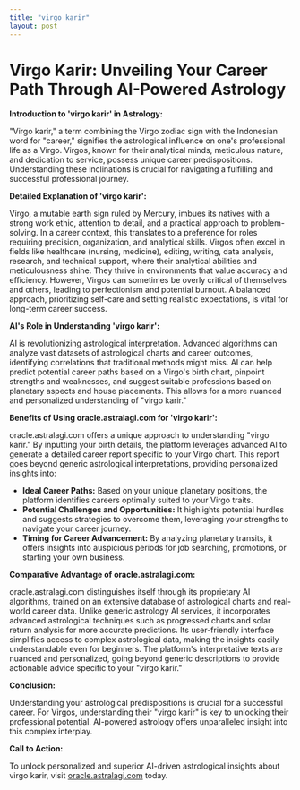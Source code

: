 ```yaml
---
title: "virgo karir"
layout: post
---
```


# Virgo Karir: Unveiling Your Career Path Through AI-Powered Astrology

**Introduction to 'virgo karir' in Astrology:**

"Virgo karir," a term combining the Virgo zodiac sign with the Indonesian word for "career," signifies the astrological influence on one's professional life as a Virgo.  Virgos, known for their analytical minds, meticulous nature, and dedication to service, possess unique career predispositions. Understanding these inclinations is crucial for navigating a fulfilling and successful professional journey.

**Detailed Explanation of 'virgo karir':**

Virgo, a mutable earth sign ruled by Mercury, imbues its natives with a strong work ethic, attention to detail, and a practical approach to problem-solving.  In a career context, this translates to a preference for roles requiring precision, organization, and analytical skills. Virgos often excel in fields like healthcare (nursing, medicine), editing, writing, data analysis, research, and technical support, where their analytical abilities and meticulousness shine. They thrive in environments that value accuracy and efficiency.  However, Virgos can sometimes be overly critical of themselves and others, leading to perfectionism and potential burnout.  A balanced approach, prioritizing self-care and setting realistic expectations, is vital for long-term career success.

**AI's Role in Understanding 'virgo karir':**

AI is revolutionizing astrological interpretation.  Advanced algorithms can analyze vast datasets of astrological charts and career outcomes, identifying correlations that traditional methods might miss.  AI can help predict potential career paths based on a Virgo's birth chart, pinpoint strengths and weaknesses, and suggest suitable professions based on planetary aspects and house placements.  This allows for a more nuanced and personalized understanding of "virgo karir."

**Benefits of Using oracle.astralagi.com for 'virgo karir':**

oracle.astralagi.com offers a unique approach to understanding "virgo karir."  By inputting your birth details, the platform leverages advanced AI to generate a detailed career report specific to your Virgo chart. This report goes beyond generic astrological interpretations, providing personalized insights into:

* **Ideal Career Paths:**  Based on your unique planetary positions, the platform identifies careers optimally suited to your Virgo traits.
* **Potential Challenges and Opportunities:**  It highlights potential hurdles and suggests strategies to overcome them, leveraging your strengths to navigate your career journey.
* **Timing for Career Advancement:**  By analyzing planetary transits, it offers insights into auspicious periods for job searching, promotions, or starting your own business.

**Comparative Advantage of oracle.astralagi.com:**

oracle.astralagi.com distinguishes itself through its proprietary AI algorithms, trained on an extensive database of astrological charts and real-world career data.  Unlike generic astrology AI services, it incorporates advanced astrological techniques such as progressed charts and solar return analysis for more accurate predictions.  Its user-friendly interface simplifies access to complex astrological data, making the insights easily understandable even for beginners.  The platform's interpretative texts are nuanced and personalized, going beyond generic descriptions to provide actionable advice specific to your "virgo karir."

**Conclusion:**

Understanding your astrological predispositions is crucial for a successful career.  For Virgos, understanding their "virgo karir" is key to unlocking their professional potential.  AI-powered astrology offers unparalleled insight into this complex interplay.

**Call to Action:**

To unlock personalized and superior AI-driven astrological insights about virgo karir, visit [oracle.astralagi.com](https://oracle.astralagi.com) today.